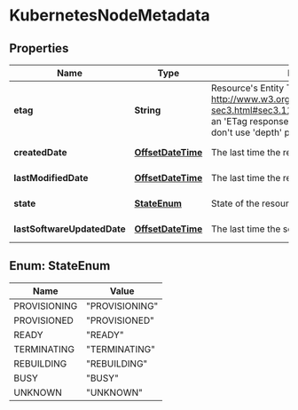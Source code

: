 

# KubernetesNodeMetadata

## Properties

| Name | Type | Description | Notes |
| ------------ | ------------- | ------------- | ------------- |
| **etag** | **String** | Resource&#39;s Entity Tag as defined in http://www.w3.org/Protocols/rfc2616/rfc2616-sec3.html#sec3.11 . Entity Tag is also added as an &#39;ETag response header to requests which don&#39;t use &#39;depth&#39; parameter.  |  [optional] [readonly] |
| **createdDate** | [**OffsetDateTime**](OffsetDateTime.md) | The last time the resource was created |  [optional] [readonly] |
| **lastModifiedDate** | [**OffsetDateTime**](OffsetDateTime.md) | The last time the resource has been modified |  [optional] [readonly] |
| **state** | [**StateEnum**](#StateEnum) | State of the resource. |  [optional] [readonly] |
| **lastSoftwareUpdatedDate** | [**OffsetDateTime**](OffsetDateTime.md) | The last time the software updated on node. |  [optional] [readonly] |



## Enum: StateEnum

| Name | Value |
| ---- | -----
| PROVISIONING | &quot;PROVISIONING&quot; |
| PROVISIONED | &quot;PROVISIONED&quot; |
| READY | &quot;READY&quot; |
| TERMINATING | &quot;TERMINATING&quot; |
| REBUILDING | &quot;REBUILDING&quot; |
| BUSY | &quot;BUSY&quot; |
| UNKNOWN | &quot;UNKNOWN&quot; |


